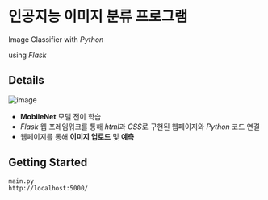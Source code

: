 # 인공지능 이미지 분류 프로그램
Image Classifier with *Python*

using *Flask*

## Details
![image](https://user-images.githubusercontent.com/87348583/145953652-326ed030-5613-4b63-a075-561df2534fe6.png)

- **MobileNet** 모델 전이 학습
- *Flask* 웹 프레임워크를 통해 *html*과 *CSS*로 구현된 웹페이지와 *Python* 코드 연결
- 웹페이지를 통해 **이미지 업로드** 및 **예측**

## Getting Started
```
main.py
http://localhost:5000/
```
